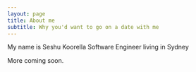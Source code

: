 ```yaml
---
layout: page
title: About me
subtitle: Why you'd want to go on a date with me
---
```


My name is Seshu Koorella Software Engineer living in Sydney

More coming soon.

